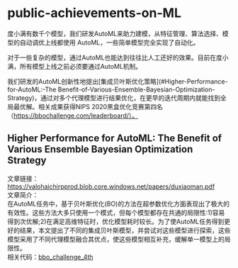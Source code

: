 # public-achievements-on-ML
度小满有数千个模型，我们研发AutoML来助力建模，从特征管理、算法选择、模型的自动调优上线都使用 AutoML，一些简单模型完全实现了自动化。   

对于一些复杂的模型，通过AutoML也能达到往往比人工还好的效果。目前在度小满，所有模型上线之前必须要通过AutoML机制。    

我们研发的AutoML创新性地提出[集成贝叶斯优化策略](#Higher-Performance-for-AutoML:-The Benefit-of-Various-Ensemble-Bayesian-Optimization-Strategy)，通过对多个代理模型进行结果优化，在更早的迭代周期内就能找到全局最优解。相关成果获得NIPS 2020黑盒优化竞赛第四名（https://bbochallenge.com/leaderboard/）。    

## Higher Performance for AutoML: The Benefit of Various Ensemble Bayesian Optimization Strategy
文章链接：https://valohaichirpprod.blob.core.windows.net/papers/duxiaoman.pdf  
文章简介：  
在AutoML任务中，基于贝叶斯优化(BO)的方法在超参数优化方面表现出了极大的有效性。这些方法大多只使用一个模式，但每个模型都存在共通的局限性:1)容易得到次优解;2)在满足高维特征时，优化模型耗时较长。为了使AutoML任务得到更好的结果，本文提出了不同的集成贝叶斯模型，并尝试对这些模型进行探索，这些模型采用了不同代理模型融合其优点，使这些模型相互补充，缓解单一模型上的局限性。  
相关代码：[bbo_challenge_4th](https://github.com/SupUnicorn/bbo_challenge_4th)
